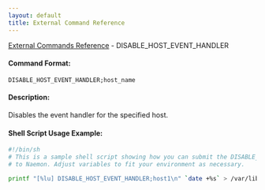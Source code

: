 ```yaml
---
layout: default
title: External Command Reference
---
```


<!--
************************************************
* AUTO GENERATED PAGE - USE ./update SCRIPT
************************************************
-->

<span class="glyphicon glyphicon-arrow-up"></span><a href="index.html"> External Commands Reference</a> - DISABLE_HOST_EVENT_HANDLER<br>


#### Command Format:

`DISABLE_HOST_EVENT_HANDLER;host_name`

#### Description:

Disables the event handler for the specified host.

#### Shell Script Usage Example:

```sh
#!/bin/sh
# This is a sample shell script showing how you can submit the DISABLE_HOST_EVENT_HANDLER command
# to Naemon. Adjust variables to fit your environment as necessary.

printf "[%lu] DISABLE_HOST_EVENT_HANDLER;host1\n" `date +%s` > /var/lib/naemon/naemon.cmd
```



